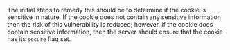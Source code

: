 The initial steps to remedy this should be to determine if the
cookie is sensitive in nature. If the cookie does not contain any
sensitive information then the risk of this vulnerability is reduced;
however, if the cookie does contain sensitive information, then the
server should ensure that the cookie has its `secure` flag set.